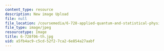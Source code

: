```yaml
---
content_type: resource
description: New image Upload
file: null
file_location: /coursemedia/6-728-applied-quantum-and-statistical-physics-fall-2006/a5fb4ac9c5cd52f27ca26e854a27aabf_6-728f06-th.jpg
file_type: image/jpeg
resourcetype: Image
title: 6-728f06-th.jpg
uid: a5fb4ac9-c5cd-52f2-7ca2-6e854a27aabf
---
```

